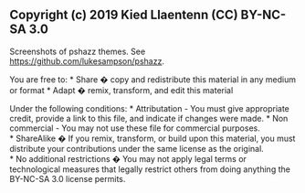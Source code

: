 **Copyright (c) 2019 Kied Llaentenn**
**(CC) BY-NC-SA 3.0**
---

Screenshots of pshazz themes. See https://github.com/lukesampson/pshazz.

You are free to:
	* Share � copy and redistribute this material in any medium or format
	* Adapt � remix, transform, and edit this material

Under the following conditions: 
	* Attributation - You must give appropriate credit, provide a link to this file, and indicate if changes were made. 
	* Non commercial - You may not use these file for commercial purposes.  
	* ShareAlike � If you remix, transform, or build upon this material, you must distribute your contributions under the same license as the original.  
	* No additional restrictions � You may not apply legal terms or technological measures that legally restrict others from doing anything the BY-NC-SA 3.0 license permits. 
